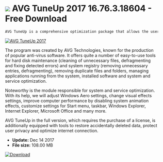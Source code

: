 # ![](https://cdn.softexe.net/static/icon/c/avg-tuneup-2017-10730.png) AVG TuneUp 2017 16.76.3.18604 - Free Download

```sh
AVG TuneUp is a comprehensive optimization package that allows the user to increase the efficiency of his computer by changing many system settings, organizing the contents of the disk and Windows registry, as well as managing the software installed on the computer.
```
[![AVG TuneUp 2017](https:https://tse4.mm.bing.net/th?id=OIP.UPolFqRfFmp7jxxpxdeISQHaE2&pid=Api)](https://softexe.net/win/system/tweaking-optimizing/avg-tuneup-2017:pRgcR.html)

The program was created by AVG Technologies, known for the production of popular anti-virus software. It offers quite a number of easy-to-use tools for hard disk maintenance (cleaning of unnecessary files, defragmenting and fixing detected errors) and system registry (removing unnecessary entries, defragmenting), removing duplicate files and folders, managing applications running from the system, installed software and system and service optimization.
 
 Noteworthy is the module responsible for system and service optimization. With its help, we will adjust Windows Aero settings, change visual effects settings, improve computer performance by disabling system animation effects, customize settings for Start menu, taskbar, Windows Explorer, Internet Explorer, Microsoft Office and many more.
 
 AVG TuneUp in the full version, which requires the purchase of a license, is additionally equipped with tools to restore accidentally deleted data, protect user privacy and optimize internet connection.


- **Update:** Dec 14 2017
- **File size:** 108.00 MB

[![Download](https://cdn.softexe.net/static/img/download.png)](https://softexe.net/win/system/tweaking-optimizing/avg-tuneup-2017:pRgcR.html)

